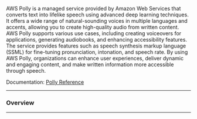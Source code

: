 AWS Polly is a managed service provided by Amazon Web Services that converts text into lifelike speech using advanced deep learning techniques. It offers a wide range of natural-sounding voices in multiple languages and accents, allowing you to create high-quality audio from written content. AWS Polly supports various use cases, including creating voiceovers for applications, generating audiobooks, and enhancing accessibility features. The service provides features such as speech synthesis markup language (SSML) for fine-tuning pronunciation, intonation, and speech rate. By using AWS Polly, organizations can enhance user experiences, deliver dynamic and engaging content, and make written information more accessible through speech.

Documentation: [Polly Reference](https://aws.amazon.com/polly/)
___
### Overview

___